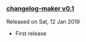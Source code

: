 ### [changelog-maker v0.1](https://github.com/fthevenet/changelog-maker/releases/tag/v0.1)
Released on Sat, 12 Jan 2019

* First release


